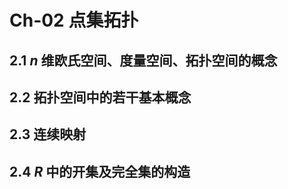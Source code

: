 # Ch-02  点集拓扑

## 2.1  $n$ 维欧氏空间、度量空间、拓扑空间的概念





## 2.2  拓扑空间中的若干基本概念





## 2.3  连续映射





## 2.4  $R$ 中的开集及完全集的构造



